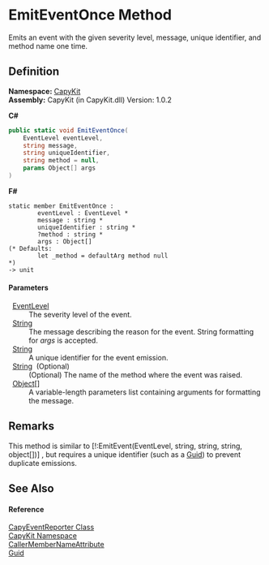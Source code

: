 # EmitEventOnce Method


Emits an event with the given severity level, message, unique identifier, and method name one time.



## Definition
**Namespace:** <a href="N_CapyKit.md">CapyKit</a>  
**Assembly:** CapyKit (in CapyKit.dll) Version: 1.0.2

**C#**
``` C#
public static void EmitEventOnce(
	EventLevel eventLevel,
	string message,
	string uniqueIdentifier,
	string method = null,
	params Object[] args
)
```
**F#**
``` F#
static member EmitEventOnce : 
        eventLevel : EventLevel * 
        message : string * 
        uniqueIdentifier : string * 
        ?method : string * 
        args : Object[] 
(* Defaults:
        let _method = defaultArg method null
*)
-> unit 
```



#### Parameters
<dl><dt>  <a href="T_CapyKit_EventLevel.md">EventLevel</a></dt><dd>The severity level of the event.</dd><dt>  <a href="https://learn.microsoft.com/dotnet/api/system.string" target="_blank" rel="noopener noreferrer">String</a></dt><dd>The message describing the reason for the event. String formatting for <em>args</em> is accepted.</dd><dt>  <a href="https://learn.microsoft.com/dotnet/api/system.string" target="_blank" rel="noopener noreferrer">String</a></dt><dd>A unique identifier for the event emission.</dd><dt>  <a href="https://learn.microsoft.com/dotnet/api/system.string" target="_blank" rel="noopener noreferrer">String</a>  (Optional)</dt><dd>(Optional) The name of the method where the event was raised.</dd><dt>  <a href="https://learn.microsoft.com/dotnet/api/system.object" target="_blank" rel="noopener noreferrer">Object</a>[]</dt><dd>A variable-length parameters list containing arguments for formatting the message.</dd></dl>

## Remarks
This method is similar to [!:EmitEvent(EventLevel, string, string, string, object[])] , but requires a unique identifier (such as a <a href="https://learn.microsoft.com/dotnet/api/system.guid" target="_blank" rel="noopener noreferrer">Guid</a>) to prevent duplicate emissions.

## See Also


#### Reference
<a href="T_CapyKit_CapyEventReporter.md">CapyEventReporter Class</a>  
<a href="N_CapyKit.md">CapyKit Namespace</a>  
<a href="https://learn.microsoft.com/dotnet/api/system.runtime.compilerservices.callermembernameattribute" target="_blank" rel="noopener noreferrer">CallerMemberNameAttribute</a>  
<a href="https://learn.microsoft.com/dotnet/api/system.guid" target="_blank" rel="noopener noreferrer">Guid</a>  
